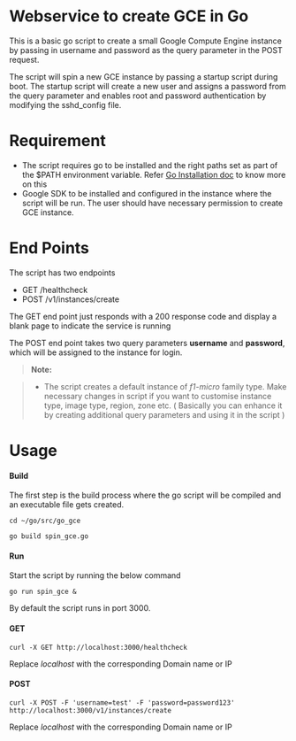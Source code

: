 Webservice to create GCE in Go
=====================
This is a basic go script to create a small Google Compute Engine instance by passing in username and password as the query parameter in the POST request. 

The script will spin a new GCE instance by passing a startup script during boot. The startup script will create a new user and assigns a password from the query parameter and enables root and password authentication by modifying the sshd_config file.


Requirement
==========

 - The script requires go to be installed and the right paths set as part of the $PATH environment variable. Refer [<i class="icon-upload"></i> Go Installation doc](https://golang.org/doc/install) to know more on this
 - Google SDK to be installed and configured in the instance where the script will be run. The user should have necessary permission to create GCE instance.


End Points
=========

The script has two endpoints

 - GET /healthcheck
 - POST /v1/instances/create

The GET end point just responds with a 200 response code and display a blank page to indicate the service is running

The POST end point takes two query parameters **username** and **password**, which will be assigned to the instance for login. 


> **Note:**

> - The script creates a default instance of *f1-micro* family type. Make necessary changes in script if you want to customise instance type, image type, region, zone etc. ( Basically you can enhance it by creating additional query parameters and using it in the script )


Usage
=====

####  **Build**
The first step is the build process where the go script will be compiled and an executable file gets created. 

    cd ~/go/src/go_gce
    
    go build spin_gce.go


####  **Run** 
Start the script by running the below command

    go run spin_gce &


By default the script runs in port 3000. 


####  **GET**

    curl -X GET http://localhost:3000/healthcheck
Replace *localhost* with the corresponding Domain name or IP


####  **POST**

    curl -X POST -F 'username=test' -F 'password=password123' http://localhost:3000/v1/instances/create
Replace *localhost* with the corresponding Domain name or IP



